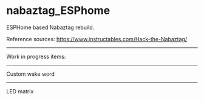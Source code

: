 # nabaztag_ESPhome
ESPHome based Nabaztag rebuild.

Reference sources:
https://www.instructables.com/Hack-the-Nabaztag/
_______________________________


Work in progress items:

___
Custom wake word

___
LED matrix
